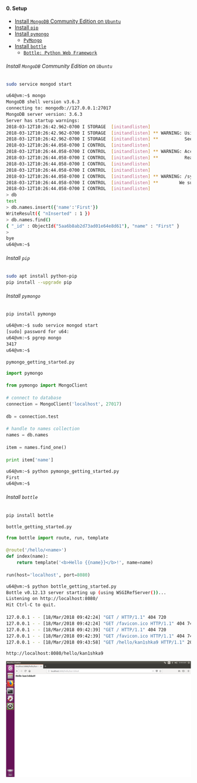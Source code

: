 #### 0. Setup

- [Install `MongoDB` Community Edition on `Ubuntu`](https://docs.mongodb.com/getting-started/shell/tutorial/install-mongodb-on-ubuntu/)
- [Install `pip`](#install-pip)
- [Install `pymongo`](#install-pymongo)
	- [`PyMongo`](https://api.mongodb.com/python/current/)
- [Install `bottle`](#install-bottle)
	- [`Bottle: Python Web Framework`](https://bottlepy.org/docs/dev/)

###### Install `MongoDB` Community Edition on `Ubuntu`

```sh
sudo service mongod start
```

```sh
u64@vm:~$ mongo
MongoDB shell version v3.6.3
connecting to: mongodb://127.0.0.1:27017
MongoDB server version: 3.6.3
Server has startup warnings:
2018-03-12T10:26:42.962-0700 I STORAGE  [initandlisten]
2018-03-12T10:26:42.962-0700 I STORAGE  [initandlisten] ** WARNING: Using the XFS filesystem is strongly recommended with the WiredTiger storage engine
2018-03-12T10:26:42.962-0700 I STORAGE  [initandlisten] **          See http://dochub.mongodb.org/core/prodnotes-filesystem
2018-03-12T10:26:44.058-0700 I CONTROL  [initandlisten]
2018-03-12T10:26:44.058-0700 I CONTROL  [initandlisten] ** WARNING: Access control is not enabled for the database.
2018-03-12T10:26:44.058-0700 I CONTROL  [initandlisten] **          Read and write access to data and configuration is unrestricted.
2018-03-12T10:26:44.058-0700 I CONTROL  [initandlisten]
2018-03-12T10:26:44.058-0700 I CONTROL  [initandlisten]
2018-03-12T10:26:44.058-0700 I CONTROL  [initandlisten] ** WARNING: /sys/kernel/mm/transparent_hugepage/enabled is 'always'.
2018-03-12T10:26:44.058-0700 I CONTROL  [initandlisten] **        We suggest setting it to 'never'
2018-03-12T10:26:44.058-0700 I CONTROL  [initandlisten]
> db
test
> db.names.insert({'name':'First'})
WriteResult({ "nInserted" : 1 })
> db.names.find()
{ "_id" : ObjectId("5aa6b8ab2d73ad01e64e8d61"), "name" : "First" }
>
bye
u64@vm:~$
```

###### Install `pip`

```sh
sudo apt install python-pip
pip install --upgrade pip
```

###### Install `pymongo`

```sh
pip install pymongo
```

```sh
u64@vm:~$ sudo service mongod start
[sudo] password for u64:
u64@vm:~$ pgrep mongo
3417
u64@vm:~$
```

``pymongo_getting_started.py``

```python
import pymongo

from pymongo import MongoClient

# connect to database
connection = MongoClient('localhost', 27017)

db = connection.test

# handle to names collection
names = db.names

item = names.find_one()

print item['name']
```

```sh
u64@vm:~$ python pymongo_getting_started.py
First
u64@vm:~$
```

###### Install `bottle`

```
pip install bottle
```

`bottle_getting_started.py`

```python
from bottle import route, run, template

@route('/hello/<name>')
def index(name):
    return template('<b>Hello {{name}}</b>!', name=name)

run(host='localhost', port=8080)
```

```sh
u64@vm:~$ python bottle_getting_started.py
Bottle v0.12.13 server starting up (using WSGIRefServer())...
Listening on http://localhost:8080/
Hit Ctrl-C to quit.

127.0.0.1 - - [18/Mar/2018 09:42:24] "GET / HTTP/1.1" 404 720
127.0.0.1 - - [18/Mar/2018 09:42:24] "GET /favicon.ico HTTP/1.1" 404 742
127.0.0.1 - - [18/Mar/2018 09:42:39] "GET / HTTP/1.1" 404 720
127.0.0.1 - - [18/Mar/2018 09:42:39] "GET /favicon.ico HTTP/1.1" 404 742
127.0.0.1 - - [18/Mar/2018 09:43:58] "GET /hello/kan1shka9 HTTP/1.1" 200 23
```

```
http://localhost:8080/hello/kan1shka9
```

![](images/0/1.png)
